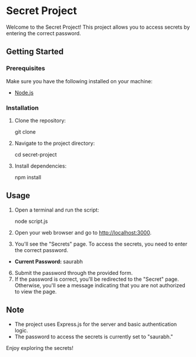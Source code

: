 Secret Project
==============

Welcome to the Secret Project! This project allows you to access secrets by entering the correct password.

Getting Started
---------------

### Prerequisites

Make sure you have the following installed on your machine:

*   [Node.js](https://nodejs.org/)

### Installation

1.  Clone the repository:

    git clone <repository-url>

3.  Navigate to the project directory:

    cd secret-project

5.  Install dependencies:

    npm install

Usage
-----

1.  Open a terminal and run the script:

    node script.js

3.  Open your web browser and go to [http://localhost:3000](http://localhost:3000).
4.  You'll see the "Secrets" page. To access the secrets, you need to enter the correct password.

*   **Current Password:** saurabh

6.  Submit the password through the provided form.
7.  If the password is correct, you'll be redirected to the "Secret" page. Otherwise, you'll see a message indicating that you are not authorized to view the page.

Note
----

*   The project uses Express.js for the server and basic authentication logic.
*   The password to access the secrets is currently set to "saurabh."

Enjoy exploring the secrets!